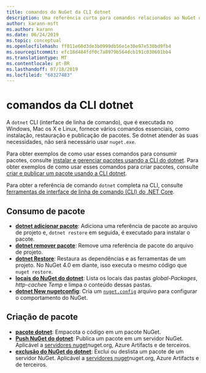 ```yaml
---
title: comandos do NuGet da CLI dotnet
description: Uma referência curta para comandos relacionados ao NuGet usando a interface de linha de comando dotnet.
author: karann-msft
ms.author: karann
ms.date: 06/24/2019
ms.topic: conceptual
ms.openlocfilehash: ff011e60d3de3b0999db56e1e30e97e538bd9fb4
ms.sourcegitcommit: efc18d484fdf0c7a8979b564dcb191c030601bb4
ms.translationtype: MT
ms.contentlocale: pt-BR
ms.lasthandoff: 07/18/2019
ms.locfileid: "68327483"
---
```

# <a name="dotnet-cli-commands"></a>comandos da CLI dotnet

A `dotnet` CLI (interface de linha de comando), que é executada no Windows, Mac os X e Linux, fornece vários comandos essenciais, como instalação, restauração e publicação de pacotes. Se dotnet atender às suas necessidades, não será necessário usar `nuget.exe`.

Para obter exemplos de como usar esses comandos para consumir pacotes, consulte [instalar e gerenciar pacotes usando a CLI do dotnet](../consume-packages/install-use-packages-dotnet-cli.md). Para obter exemplos de como usar esses comandos para criar pacotes, consulte [criar e publicar um pacote usando a CLI dotnet](../quickstart/create-and-publish-a-package-using-the-dotnet-cli.md).

Para obter a referência de comando `dotnet` completa na CLI, consulte [ferramentas de interface de linha de comando (CLI) do .NET Core](/dotnet/core/tools/?tabs=netcore2x).

## <a name="package-consumption"></a>Consumo de pacote

- [**dotnet adicionar pacote**](/dotnet/core/tools/dotnet-add-package): Adiciona uma referência de pacote ao arquivo de projeto e, `dotnet restore` em seguida, é executado para instalar o pacote.
- [**dotnet remover pacote**](/dotnet/core/tools/dotnet-remove-package): Remove uma referência de pacote do arquivo de projeto.
- [**dotnet Restore**](/dotnet/core/tools/dotnet-restore?tabs=netcore2x): Restaura as dependências e as ferramentas de um projeto. No NuGet 4.0 em diante, isso executa o mesmo código que `nuget restore`.
- [**locais do NuGet do dotnet**](/dotnet/core/tools/dotnet-nuget-locals): Lista os locais das pastas *global-Packages*, *http-cache*e *Temp* e limpa o conteúdo dessas pastas.
- [**dotnet New nugetconfig**](/dotnet/core/tools/dotnet-new): Cria um [`nuget.config`](../reference/nuget-config-file.md) arquivo para configurar o comportamento do NuGet.

## <a name="package-creation"></a>Criação de pacote

- [**pacote dotnet**](/dotnet/core/tools/dotnet-pack?tabs=netcore2x): Empacota o código em um pacote NuGet.
- [**Push NuGet do dotnet**](/dotnet/core/tools/dotnet-nuget-push): Publica um pacote em um servidor NuGet. Aplicável a [servidores nuget](../hosting-packages/overview.md)nuget.org, Azure Artifacts e de terceiros.
- [**exclusão do NuGet do dotnet**](/dotnet/core/tools/dotnet-nuget-delete): Exclui ou deslista um pacote de um servidor NuGet. Aplicável a [servidores nuget](../hosting-packages/overview.md)nuget.org, Azure Artifacts e de terceiros.
